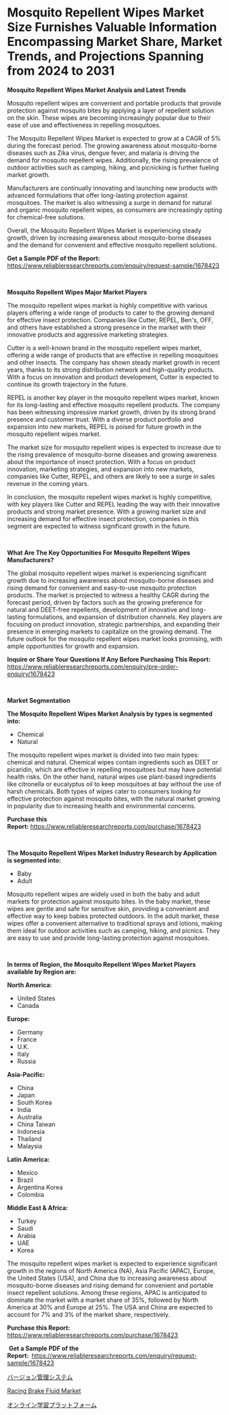 <p><h1>Mosquito Repellent Wipes Market Size Furnishes Valuable Information Encompassing Market Share, Market Trends, and Projections Spanning from 2024 to 2031</h1></p><p><strong>Mosquito Repellent Wipes Market Analysis and Latest Trends</strong></p>
<p><p>Mosquito repellent wipes are convenient and portable products that provide protection against mosquito bites by applying a layer of repellent solution on the skin. These wipes are becoming increasingly popular due to their ease of use and effectiveness in repelling mosquitoes.</p><p>The Mosquito Repellent Wipes Market is expected to grow at a CAGR of 5% during the forecast period. The growing awareness about mosquito-borne diseases such as Zika virus, dengue fever, and malaria is driving the demand for mosquito repellent wipes. Additionally, the rising prevalence of outdoor activities such as camping, hiking, and picnicking is further fueling market growth.</p><p>Manufacturers are continually innovating and launching new products with advanced formulations that offer long-lasting protection against mosquitoes. The market is also witnessing a surge in demand for natural and organic mosquito repellent wipes, as consumers are increasingly opting for chemical-free solutions.</p><p>Overall, the Mosquito Repellent Wipes Market is experiencing steady growth, driven by increasing awareness about mosquito-borne diseases and the demand for convenient and effective mosquito repellent solutions.</p></p>
<p><strong>Get a Sample PDF of the Report:&nbsp;</strong> <a href="https://www.reliableresearchreports.com/enquiry/request-sample/1678423">https://www.reliableresearchreports.com/enquiry/request-sample/1678423</a></p>
<p>&nbsp;</p>
<p><strong>Mosquito Repellent Wipes Major Market Players</strong></p>
<p><p>The mosquito repellent wipes market is highly competitive with various players offering a wide range of products to cater to the growing demand for effective insect protection. Companies like Cutter, REPEL, Ben's, OFF, and others have established a strong presence in the market with their innovative products and aggressive marketing strategies.</p><p>Cutter is a well-known brand in the mosquito repellent wipes market, offering a wide range of products that are effective in repelling mosquitoes and other insects. The company has shown steady market growth in recent years, thanks to its strong distribution network and high-quality products. With a focus on innovation and product development, Cutter is expected to continue its growth trajectory in the future.</p><p>REPEL is another key player in the mosquito repellent wipes market, known for its long-lasting and effective mosquito repellent products. The company has been witnessing impressive market growth, driven by its strong brand presence and customer trust. With a diverse product portfolio and expansion into new markets, REPEL is poised for future growth in the mosquito repellent wipes market.</p><p>The market size for mosquito repellent wipes is expected to increase due to the rising prevalence of mosquito-borne diseases and growing awareness about the importance of insect protection. With a focus on product innovation, marketing strategies, and expansion into new markets, companies like Cutter, REPEL, and others are likely to see a surge in sales revenue in the coming years.</p><p>In conclusion, the mosquito repellent wipes market is highly competitive, with key players like Cutter and REPEL leading the way with their innovative products and strong market presence. With a growing market size and increasing demand for effective insect protection, companies in this segment are expected to witness significant growth in the future.</p></p>
<p>&nbsp;</p>
<p><strong>What Are The Key Opportunities For Mosquito Repellent Wipes Manufacturers?</strong></p>
<p><p>The global mosquito repellent wipes market is experiencing significant growth due to increasing awareness about mosquito-borne diseases and rising demand for convenient and easy-to-use mosquito protection products. The market is projected to witness a healthy CAGR during the forecast period, driven by factors such as the growing preference for natural and DEET-free repellents, development of innovative and long-lasting formulations, and expansion of distribution channels. Key players are focusing on product innovation, strategic partnerships, and expanding their presence in emerging markets to capitalize on the growing demand. The future outlook for the mosquito repellent wipes market looks promising, with ample opportunities for growth and expansion.</p></p>
<p><strong>Inquire or Share Your Questions If Any Before Purchasing This Report:</strong> <a href="https://www.reliableresearchreports.com/enquiry/pre-order-enquiry/1678423">https://www.reliableresearchreports.com/enquiry/pre-order-enquiry/1678423</a></p>
<p>&nbsp;</p>
<p><strong>Market Segmentation</strong></p>
<p><strong>The Mosquito Repellent Wipes Market Analysis by types is segmented into:</strong></p>
<p><ul><li>Chemical</li><li>Natural</li></ul></p>
<p><p>The mosquito repellent wipes market is divided into two main types: chemical and natural. Chemical wipes contain ingredients such as DEET or picaridin, which are effective in repelling mosquitoes but may have potential health risks. On the other hand, natural wipes use plant-based ingredients like citronella or eucalyptus oil to keep mosquitoes at bay without the use of harsh chemicals. Both types of wipes cater to consumers looking for effective protection against mosquito bites, with the natural market growing in popularity due to increasing health and environmental concerns.</p></p>
<p><strong>Purchase this Report:&nbsp;</strong><a href="https://www.reliableresearchreports.com/purchase/1678423">https://www.reliableresearchreports.com/purchase/1678423</a></p>
<p>&nbsp;</p>
<p><strong>The Mosquito Repellent Wipes Market Industry Research by Application is segmented into:</strong></p>
<p><ul><li>Baby</li><li>Adult</li></ul></p>
<p><p>Mosquito repellent wipes are widely used in both the baby and adult markets for protection against mosquito bites. In the baby market, these wipes are gentle and safe for sensitive skin, providing a convenient and effective way to keep babies protected outdoors. In the adult market, these wipes offer a convenient alternative to traditional sprays and lotions, making them ideal for outdoor activities such as camping, hiking, and picnics. They are easy to use and provide long-lasting protection against mosquitoes.</p></p>
<p>&nbsp;</p>
<p><strong>In terms of Region, the Mosquito Repellent Wipes Market Players available by Region are:</strong></p>
<p>
    <p> <strong> North America: </strong>
        <ul>
            <li>United States</li>
            <li>Canada</li>
        </ul>
        </p> 
    <p> <strong> Europe: </strong>
        <ul>
            <li>Germany</li>
            <li>France</li>
            <li>U.K.</li>
            <li>Italy</li>
            <li>Russia</li>
        </ul>
        </p> 
    <p> <strong> Asia-Pacific: </strong>
        <ul>
            <li>China</li>
            <li>Japan</li>
            <li>South Korea</li>
            <li>India</li>
            <li>Australia</li>
            <li>China Taiwan</li>
            <li>Indonesia</li>
            <li>Thailand</li>
            <li>Malaysia</li>
        </ul>
        </p> 
    <p> <strong> Latin America: </strong>
        <ul>
            <li>Mexico</li>
            <li>Brazil</li>
            <li>Argentina Korea</li>
            <li>Colombia</li>
        </ul>
        </p> 
    <p> <strong> Middle East & Africa: </strong>
        <ul>
            <li>Turkey</li>
            <li>Saudi</li>
            <li>Arabia</li>
            <li>UAE</li>
            <li>Korea</li>
        </ul>
    </p>
    </p>
<p><p>The mosquito repellent wipes market is expected to experience significant growth in the regions of North America (NA), Asia Pacific (APAC), Europe, the United States (USA), and China due to increasing awareness about mosquito-borne diseases and rising demand for convenient and portable insect repellent solutions. Among these regions, APAC is anticipated to dominate the market with a market share of 35%, followed by North America at 30% and Europe at 25%. The USA and China are expected to account for 7% and 3% of the market share, respectively.</p></p>
<p><strong>Purchase this Report: </strong><a href="https://www.reliableresearchreports.com/purchase/1678423">https://www.reliableresearchreports.com/purchase/1678423</a></p>
<p>&nbsp;<strong>Get a Sample PDF of the Report:&nbsp;&nbsp;</strong><a href="https://www.reliableresearchreports.com/enquiry/request-sample/1678423">https://www.reliableresearchreports.com/enquiry/request-sample/1678423</a></p>
<p><strong></strong></p>
<p><p><a href="https://medium.com/@kaiyohnson76845/%E3%83%90%E3%83%BC%E3%82%B8%E3%83%A7%E3%83%B3%E7%AE%A1%E7%90%86%E3%82%B7%E3%82%B9%E3%83%86%E3%83%A0%E5%B8%82%E5%A0%B4%E8%A6%8F%E6%A8%A1-%E5%B8%82%E5%A0%B4%E3%81%AE%E8%A6%8B%E9%80%9A%E3%81%97%E3%81%A8%E5%B8%82%E5%A0%B4%E4%BA%88%E6%B8%AC-2024%E5%B9%B4%E3%81%8B%E3%82%892031%E5%B9%B4-a4fcc79784a3">バージョン管理システム</a></p><p><a href="https://extreme-scabiosa-c81.notion.site/Racing-Brake-Fluid-Market-Size-Growth-and-Forecast-from-2024-2031-58709f50eb5b4a5db3aedaa950712039">Racing Brake Fluid Market</a></p><p><a href="https://medium.com/@redsalmon1949/%E3%82%AA%E3%83%B3%E3%83%A9%E3%82%A4%E3%83%B3%E5%AD%A6%E7%BF%92%E3%83%97%E3%83%A9%E3%83%83%E3%83%88%E3%83%95%E3%82%A9%E3%83%BC%E3%83%A0%E3%81%AE%E5%B8%82%E5%A0%B4%E3%83%AC%E3%83%9D%E3%83%BC%E3%83%88%E3%81%AF-%E3%81%93%E3%81%AE%E5%B8%82%E5%A0%B4%E3%81%AE%E6%9C%80%E6%96%B0%E3%81%AE%E3%83%88%E3%83%AC%E3%83%B3%E3%83%89%E3%81%A8%E6%88%90%E9%95%B7%E6%A9%9F%E4%BC%9A%E3%82%92%E6%98%8E%E3%82%89%E3%81%8B%E3%81%AB%E3%81%97%E3%81%A6%E3%81%84%E3%81%BE%E3%81%99-6549048e4ff3">オンライン学習プラットフォーム</a></p></p>